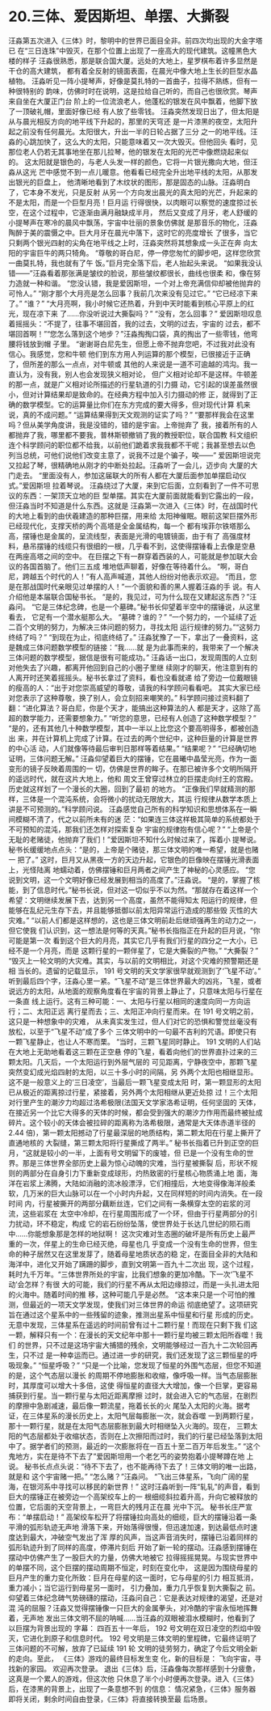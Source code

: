 # 20.三体、爱因斯坦、单摆、大撕裂

汪淼第五次进入《三体》时，黎明中的世界已面目全非。前四次均出现的大金字塔已 在“三日连珠”中毁灭，在那个位置上出现了一座高大的现代建筑。这幢黑色大楼的样子 汪淼很熟悉，那是联合国大厦。远处的大地上，星罗棋布着许多显然是干仓的高大建筑， 都有着全反射的镜面表面，在晨光中像大地上生长的巨型水晶植物。 汪淼听见一阵小提琴声，好像是莫扎特的一首曲子，拉得不熟练，但有一种很特别的 韵味，仿佛时时在说明，这是拉给自己听的，而自己也很欣赏。琴声来自坐在大厦正门台 阶上的一位流浪老人，他蓬松的银发在风中飘着，他脚下放了一顶破礼帽，里面好像已经 有人放了些零钱。 汪淼突然发现日出了，但太阳是从与晨光相反方向的地平线下升起的，那里的天穹还 是一片漆黑的夜空，太阳升起之前没有任何晨光。太阳很大，升出一半的日轮占据了三分 之一的地平线。汪淼的心跳加快了，这么大的太阳，只能意味着又一次大毁灭。但他回头 看时，见那位老人仍若无其事地坐在那儿拉琴，他的银发在太阳的光芒中像燃烧起来似 的。 这太阳就是银色的，与老人头发一样的颜色，它将一片银光撒向大地，但汪淼从这光 芒中感觉不到一点儿暖意。他看看已经完全升出地平线的太阳，从那发出银光的巨盘上， 他清晰地看到了木纹状的图形，那是固态的山脉。汪淼明白了，它本身不发光，只是反射 从另一个方向发出晨光的真太阳的光芒，升起来的不是太阳，而是一个巨型月亮！巨月运 行得很快，以肉眼可以察觉的速度掠过长空，在这个过程中，它逐渐由满月融缺成半月， 然后又变成了月牙，老人舒缓的小提琴声在寒冷的晨风中飘荡，宇宙中壮丽的景象仿佛就 是那音乐的物化，汪淼陶醉于美的震慑之中。巨大月牙在晨光中落下，这时它的亮度增长 了很多，当它只剩两个银光四射的尖角在地平线之上时，汪淼突然将其想象成一头正在奔 向太阳的宇宙巨牛的两只犄角。 “尊敬的哥白尼，停一停您匆忙的脚步吧，这样您欣赏一曲莫扎特，我也就有了午 饭。”巨月完全落下后，老人抬起头来说。 “如果我没认错——”汪淼看着那张满是皱纹的脸说，那些皱纹都很长，曲线也很柔 和，像在努力造就一种和谐。 “您没认错，我是爱因斯坦，一个对上帝充满信仰却被他抛弃的可怜人。” “刚才那个大月亮是怎么回事？我前几次来没有见过它。” “它已经凉下来了。” “谁？” “大月亮啊，我小时候它还热着，升到中天时能看到核心平原上的红光，现在凉下来 了……你没听说过大撕裂吗？” “没有，怎么回事？” 爱因斯坦叹息着摇摇头：“不提了，往事不堪回首，我的过去，文明的过去，宇宙的 过去，都不堪回首啊！”“您怎么落到这个地步？”汪淼掏掏口袋，真的掏出了一些零钱，他弯腰将钱放到帽 子里。 “谢谢哥白尼先生，但愿上帝不抛弃您吧，不过我对此没有信心。我感觉，您和牛顿 他们到东方用人列运算的那个模型，已很接近于正确了，但所差的那么一点点，对牛顿或 其他的人来说是一道不可逾越的鸿沟。我一直认为，没有我，别人也会发现狭义相对论， 但广义相对论却不是这样。牛顿差的那一点，就是广义相对论所描述的行星轨道的引力摄 动，它引起的误差虽然很小，但对计算结果却是致命的。在经典方程中加入引力摄动的修 正，就得到了正确的数学模型。它的运算量比你们在东方完成的要大得多，但对现代计算 机来说，真的不成问题。” “运算结果得到天文观测的证实了吗？” “要那样我会在这里吗？但从美学角度讲，我是没错的，错的是宇宙。上帝抛弃了 我，接着所有的人都抛弃了我，哪里都不要我，普林斯顿撤销了我的教授职位，联合国教 科文组织连个科学顾问的职位都不给我，以前他们跪着求我我都不干呢；我甚至想去以色 列当总统，可他们说他们改变主意了，说我不过是个骗子，唉——” 爱因斯坦说完又拉起了琴，很精确地从刚才的中断处拉起。汪淼听了一会儿，迈步向 大厦的大门走去。 “里面没有人，参加这届联大的所有人都在大厦后面参加单摆启动仪式。”爱因斯坦 拉着琴说。 汪淼绕过了大厦，来到它后面，立刻看到了一件不可思议的东西：一架顶天立地的巨 型单摆。其实在大厦前面就能看到它露出的一段，但汪淼当时不知道是什么东西。这就是 汪淼第一次进入《三体》时，在战国时代的大地上看到的由伏羲建造的那种巨摆，用来给 太阳神催眠。眼前这架巨摆外形已经现代化，支撑天桥的两个高塔是全金属结构，每一个 都有埃菲尔铁塔那么高，摆锤也是金属的，呈流线型，表面是光滑的电镀镜面，由于有了 高强度材料，悬吊摆锤的线缆只有很细的一根，几乎看不到，这使得摆锤看上去像是空悬 在两座高塔之间的空中。 在巨摆之下有一群穿着西装的人，可能就是参加联大会议的各国首脑了。他们三五成 堆地低声聊着，好像在等待着什么。 “啊，哥白尼，跨越五个时代的人！”有人高声喊道，其他人纷纷对他表示欢迎。 “而且，您是在那战国时代亲眼见过单摆的人！”一个面貌和善的黑人握着汪淼的手 说。有人介绍他是本届联合国秘书长。 “是的，我见过，可为什么现在又建起这东西？”汪淼问。 “它是三体纪念碑，也是一个墓碑。”秘书长仰望着半空中的摆锤说，从这里看去， 它足有一个潜水艇那么大。 “墓碑？谁的？” “一个努力的，一个延续了近二百个文明的努力，为解决三体问题的努力，寻找太阳 运行规律的努力。”“这努力终结了吗？” “到现在为止，彻底终结了。” 汪淼犹豫了一下，拿出了一叠资料，这是魏成三体问题数学模型的链接：“我……就 是为此事而来的，我带来了一个解决三体问题的数学模型，据信是很有可能成功。” 汪淼话一出口，发现周围的人立刻对他失去了兴趣，都离开他回到自己的小圈子里继 续刚才的聊天，他注意到有的人离开时还笑着摇摇头。秘书长拿过了资料，看也没看就递 给了旁边一位戴眼镜的瘦高的人：“出于对您崇高威望的尊敬，请我的科学顾问看看吧。 其实大家已经对您表示了这种尊敬，换了别人，会立刻招来嘲笑的。” 科学顾问接过资料翻了翻：“进化算法？哥白尼，你是个天才，能搞出这种算法的人 都是天才，这除了高超的数学能力，还需要想象力。” “听您的意思，已经有人创造了这种数学模型？” “是的，还有其他几十种数学模型，其中一半以上比您这个要高明得多，都被创造出 来，并在计算机上完成了计算。在过去的两个世纪中，这种巨量的计算是世界的中心活 动，人们就像等待最后审判日那样等着结果。” “结果呢？” “已经确切地证明，三体问题无解。” 汪淼仰望着巨大的摆锤，它在晨曦中晶莹光亮，作为一面变形的镜子反映着周围的一 切，仿佛是世界的眸子。在那已被许多个文明所隔开的遥远时代，就在这片大地上，他和 周文王曾穿过林立的巨摆走向纣王的宫殿。历史就这样划了一个漫长的大圈，回到了最初 的地方。 “正像我们早就精测的那样，三体是一个混沌系统，会将微小的扰动无限放大，其运 行规律从数学本质上讲是不可预测的。”科学顾问说。 汪淼感觉自己所有的科学知识和思想体系在一瞬间模糊不清了，代之以前所未有的迷 茫：“如果连三体这样极其简单的系统都处于不可预知的混沌，那我们还怎样对探索复杂 宇宙的规律抱有信心呢？” “上帝是个无耻的老赌徒，他抛弃了我们！”爱因斯坦不知什么时候过来了，挥着小 提琴说。 秘书长缓缓地点点头：“是的，上帝是个赌徒，那三体文明的唯一希望，就是也赌一 把了。” 这时，巨月又从黑夜一方的天边升起，它银色的巨像映在摆锤光滑表面上，光怪陆离 地蠕动着，仿佛摆锤和巨月两者之间产生了神秘的心灵感应。 “您说到文明，这一个文明好像已经发展到相当的高度了。”汪淼说。 “是的，掌握了核能，到了信息时代。”秘书长说，但对这一切似乎不以为然。“那就存在着这样一个希望：文明继续发展下去，达到另一个高度，虽然不能得知太 阳运行的规律，但能够在乱纪元生存下去，并且能够抵御以前太阳异常运行造成的那些毁 灭性的大灾难。” “以前人们都是这样想的，这也是三体文明前赴后继顽强再生的动力之一，但它使我 们认识到，这一想法是何等的天真。”秘书长指指正在升起的巨月说，“你可能是第一次 看到这个巨大的月亮，其实它几乎有我们行星的四分之一大小，已经不是一个月亮，而是 这颗行星的一颗伴星了，它是大撕裂的产物。” “大撕裂？” “毁灭上一轮文明的大灾难。其实，与以前的文明相比，对这个灾难的预警期还是相 当长的。遗留的记载显示， 191 号文明的天文学家很早就观测到了‘飞星不动’。” 听到最后四个字，汪淼心里一紧。“飞星不动”是三体世界最大的凶兆，飞星，或者 说远方的太阳，从地面的观察角度看在宇宙的背景上静止了，只意味太阳与行星在一条直 线上运行。这有三种可能：一、太阳与行星以相同的速度向同一方向运行；二、太阳正远 离行星而去；三、太阳正冲向行星而来。在 191 号文明之前，这只是一种想象中的灾难， 从未真实发生过，但人们对它的恐惧和警觉丝毫没有放松，以至于“飞星不动”成了多个 三体文明中的一句最不吉利的咒语。即使只有一颗飞星静止，也让人不寒而栗。 “当时，三颗飞星同时静止。 191 文明的人们站在大地上无助地看着这三颗在正空悬 停的飞星，看着向他们的世界直扑过来的三颗太阳。几天后，一个太阳运行到外层气层的 可见距离，宁静夜空中，那颗飞星突然变幻成光焰四射的太阳，以三十多小时的间隔，另 外两个太阳也相继显形。这不是一般意义上的‘三日凌空’，当最后一颗飞星变成太阳 时，第一颗显形的太阳已从极近的距离掠过行星，紧接着，另外两个太阳相继从更近处掠 过！三个太阳对行里产生的潮汐力均超过洛希极限\(法国天文学家洛希证明，任何坚固的 天体，在接近另一个比它大得多的天体的时候，都会受到强大的潮汐力作用而最终被扯成 碎片。这个较小的天体会被拉碎的距离称为洛希极限，通常是大天体赤道半径的 2.44 倍\)，第一颗太阳撼动了行星最深层的地质结构，第二颗太阳在行星上撕开了直通地核的 大裂缝，第三颗太阳将行星撕成了两半。” 秘书长指着已升到正空的巨月，“这就是较小的一半，上面有号文明留下的废墟，但 已是一个没有生命的世界。那是三体世界全部历史上最为惊心动魄的灾难，当行星被撕裂 后，形状不规则的两部分在自身引力下重新变成球形，灼热致密的行星核心物质涌上地 面，海洋在岩浆上沸腾，大陆如消融的流冰般漂浮，它们相撞后，大地变得像海洋般柔 软，几万米的巨大山脉可以在一个小时内升起，又在同样短的时间内消失。在一段时间 内，行星被撕开的两部分藕断丝连，它们之间有一条横穿太空的岩浆的河流，这些岩浆在 太空中冷却，在行星周围形成了一个环，但由于行星两部分的引力扰动，环不稳定，构成 它的岩石纷纷坠落，使世界处于长达几世纪的陨石雨中……你能想象那是怎样的地狱啊！ 这次灾难对生态圈的破坏是所有历史上最严重的一次，伴星上的生命已经灭绝，母星也几 乎变成一个没有生命的世界，但生命的种子居然又在这里发芽了，随着母星地质状态的稳 定，在面目全非的大陆和海洋中，进化又开始了蹒跚的脚步，直到文明第一百九十二次出 现，这个过程，耗时九千万年。“三体世界所处的宇宙，比我们想象的更加冷酷。下一次‘飞星不动’会怎样？有很 大的可能，我们的行星不再从太阳边缘掠过，而是一头扎进太阳的火海中。随着时间的推 移，这种可能几乎是必然。 “这本来只是一个可怕的推测，但最近的一项天文学发现，使我们对三体世界的命运 彻底绝望了。这项研究旨在通过这个星系中的一些残留的迹象，推测出星系中恒星和行星 形成的历史。无意中发现，三体星系在遥远的时间前曾有过十二颗行星！而现在只剩下我 们这一颗，解释只有一个：在漫长的天文纪年中那十一颗行星均被三颗太阳所吞噬！我们 的世界，只不过是这场宇宙大捕猎的残余，文明能够经过一百九十二次轮回再生，只不过 是一种幸运而已。通过进一步的研究，我们还发现了这三颗恒星的呼吸现象。” “恒星呼吸？” “只是一个比喻，您发现了恒星的外围气态层，但您不知道的是，这个气态层以漫长 的周期不停地膨胀和收缩，像呼吸一样。当气态层膨胀时，其厚度可以增大十多倍，这使 得恒星的直径大大增加，像一个巨掌，更容易捕获到行星。当一颗行星与太阳近距离摩擦 过时，就会进入它的气态层，在剧烈的摩擦中急剧减速，最后像一颗流星，拖着长长的火 尾坠入太阳的火海。据考证，在三体星系的漫长历史上，太阳气层每膨胀一次，就会吞噬 一到两颗行星，那十一颗行星，就是在太阳气态层膨胀到最大时相继坠入火海的。现在， 三颗太阳的气态层都处于收缩状态，否则在上次擦阳而过时，我们的行星已经坠落到太阳 中了。据学者们的预测，最近的一次膨胀将在一百五十至二百万年后发生。” “这个鬼地方，实在是待不下去了”爱因斯坦用一个老乞丐的姿势抱着小提琴蹲在地 上说。 秘书长点点头说：“待不下去了，也不能再待下去了！三体文明的唯一出路，就是和 这个宇宙赌一把。” “怎么赌？”汪淼问。 “飞出三体星系，飞向广阔的星海，在银河系中寻找可以移民的新世界！” 这时汪淼听到一阵“轧轧”的声音，看到巨大的摆锤正在被旁边一个高架绞车上的一 根细缆斜拉着升高，升向它被释放的位置，它后面的天空背景上，一弯巨大的残月正在晨 光中下沉。 秘书长庄严宣布：“单摆启动！” 高架绞车松开了将摆锤拉向高处的细缆，巨大的摆锤沿着一条平滑的弧形轨迹无声地 滑落下来，开始落得很慢，但迅速加速，到达最低点时速度达到最大，冲破空气发出了浑 厚的风声，当这声音消失时，摆锤已沿着同样的弧形轨迹升到了同样的高度，停滞片刻后 开始了新一轮的摆动。汪淼感到摆锤在摆动中仿佛产生了一股巨大的力量，仿佛大地被它 拉得摇摇晃晃。与现实世界中的单摆不同，这个巨摆的摆动周期不恒定，时刻在变化中， 这是因为围绕母星的巨月产生的重力变化所致：巨月在母星的这一面时，它与母星的引力 相互抵消，重力减小；当它运行到母星另一面时， 引力叠加，重力几乎恢复到大撕裂之 前。仰望着三体纪念碑气势磅礴的摆动，汪淼问自己：它是表达对规律的渴望，还是对混 沌的屈服？汪淼又觉得摆锤像一只巨大的金属拳头，对冷酷的宇宙永恒地挥舞着，无声地 发出三体文明不屈的呐喊……当汪淼的双眼被泪水模糊时，他看到了以巨摆为背景出现的 字幕： 四百五十一年后， 192 号文明在双日凌空的烈焰中毁灭，它进化到原子和信息时代。 192 号文明是三体文明的里程碑，它最终证明了三体问题的不可解，放弃了已延续 191 轮 文明的徒劳努力，确定了今后文明全新的走向。至此， 《三体》游戏的最终目标发生变 化，新的目标是： 飞向宇宙，寻找新的家园。 欢迎再次登录。 退出《三体》后，汪淼像每次那样感到十分疲惫，这真是一个累人的游戏，但这次他 只休息了半个小时便再次登录。进入《三体》后，在漆黑的背景上，出现了一条意想不到 的信息： 情况紧急，《三体》服务器即将关闭，剩余时间自由登录，《三体》将直接转换至最 后场景。

